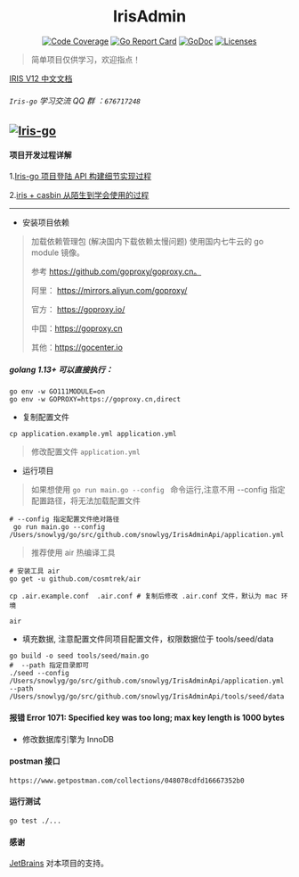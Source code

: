<h1 align="center">IrisAdmin</h1>

<div align="center">
    <a href="https://codecov.io/gh/snowlyg/IrisAdminApi"><img src="https://codecov.io/gh/snowlyg/IrisAdminApi/branch/master/graph/badge.svg" alt="Code Coverage"></a>
    <a href="https://goreportcard.com/report/github.com/snowlyg/IrisAdminApi"><img src="https://goreportcard.com/badge/github.com/snowlyg/IrisAdminApi" alt="Go Report Card"></a>
    <a href="https://godoc.org/github.com/snowlyg/IrisAdminApi"><img src="https://godoc.org/github.com/snowlyg/IrisAdminApi?status.svg" alt="GoDoc"></a>
    <a href="https://github.com/snowlyg/IrisAdminApi/blob/master/LICENSE"><img src="https://img.shields.io/github/license/snowlyg/IrisAdminApi" alt="Licenses"></a>
</div>

> 简单项目仅供学习，欢迎指点！

[IRIS V12 中文文档](https://github.com/snowlyg/iris/wiki)


###### `Iris-go` 学习交流 QQ 群 ：`676717248`
<a target="_blank" href="//shang.qq.com/wpa/qunwpa?idkey=cc99ccf86be594e790eacc91193789746af7df4a88e84fe949e61e5c6d63537c"><img border="0" src="http://pub.idqqimg.com/wpa/images/group.png" alt="Iris-go" title="Iris-go"></a>
---

#### 项目开发过程详解

1.[Iris-go 项目登陆 API 构建细节实现过程](https://blog.snowlyg.com/iris-go-api-1/)

2.[iris + casbin 从陌生到学会使用的过程](https://blog.snowlyg.com/iris-go-api-2/)

---

- 安装项目依赖

>加载依赖管理包 (解决国内下载依赖太慢问题)
>使用国内七牛云的 go module 镜像。
>
>参考 https://github.com/goproxy/goproxy.cn。
>
>阿里： https://mirrors.aliyun.com/goproxy/
>
>官方： https://goproxy.io/
>
>中国：https://goproxy.cn
>
>其他：https://gocenter.io

##### golang 1.13+ 可以直接执行：
```shell script
go env -w GO111MODULE=on
go env -w GOPROXY=https://goproxy.cn,direct
```
- 复制配置文件
```
cp application.example.yml application.yml
```

>  修改配置文件 `application.yml` 

- 运行项目
>如果想使用 `go run main.go --config ` 命令运行,注意不用 --config 指定配置路径，将无法加载配置文件
```
# --config 指定配置文件绝对路径
 go run main.go --config /Users/snowlyg/go/src/github.com/snowlyg/IrisAdminApi/application.yml
```

>推荐使用 air 热编译工具
```
# 安装工具 air     
go get -u github.com/cosmtrek/air

cp .air.example.conf  .air.conf # 复制后修改 .air.conf 文件，默认为 mac 环境

air
```

- 填充数据, 注意配置文件同项目配置文件，权限数据位于 tools/seed/data
```
go build -o seed tools/seed/main.go 
#  --path 指定目录即可
./seed --config /Users/snowlyg/go/src/github.com/snowlyg/IrisAdminApi/application.yml --path /Users/snowlyg/go/src/github.com/snowlyg/IrisAdminApi/tools/seed/data
```

#### 报错 Error 1071: Specified key was too long; max key length is 1000 bytes
- 修改数据库引擎为 InnoDB

#### postman 接口
```text
https://www.getpostman.com/collections/048078cdfd16667352b0
```

#### 运行测试
```
go test ./...
```

#### 感谢 

[JetBrains](https://www.jetbrains.com/?from=IrisAdminApi) 对本项目的支持。

